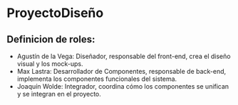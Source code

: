# ProyectoDiseño

## Definicion de roles:

- Agustín de la Vega: Diseñador, responsable del front-end, crea el diseño visual y los mock-ups.
- Max Lastra: Desarrollador de Componentes, responsable de back-end, implementa los componentes funcionales del sistema.
- Joaquín Wolde: Integrador, coordina cómo los componentes se unifican y se integran en el proyecto.
